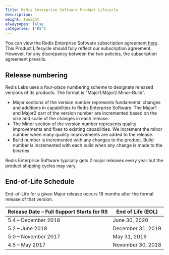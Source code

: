```yaml
---
Title: Redis Enterprise Software Product Lifecycle
description: 
weight: $weight
alwaysopen: false
categories: ["RS"]
---
```

You can view the Redis Enterprise Software subscription agreement [here](https://redislabs.com/company/terms-of-use#software).
This Product Lifecycle should fully reflect our subscription agreement.
However, for any discrepancy between the two policies, the subscription agreement prevails.

## Release numbering

Redis Labs uses a four-place numbering scheme to designate released versions of its products.
The format is “Major1.Major2.Minor-Build”.

- Major sections of the version number represents fundamental changes and additions in
    capabilities to Redis  Enterprise Software. The Major1 and Major2 part of the
    version number are incremented based on the size and scale of the changes in each
    release.
- The Minor section of the version number represents quality improvements and fixes to
    existing capabilities. We increment the minor number when many quality improvements
    are added to the release.
- Build number is incremented with any changes to the product. Build number is
    incremented with each build when any change is made to the binaries.

Redis Enterprise Software typically gets 2 major releases every year but the product shipping cycles may vary.

## End-of-Life Schedule

End-of-Life for a given Major release occurs 18 months after the formal release of
that version.

| Release Date – Full Support Starts for RS | End of Life (EOL)  |
| ----------------------------------------- | ------------------ |
| 5.4 – December 2018                       | June 30, 2020      |
| 5.2 – June 2018                           | December 31, 2019  |
| 5.0 – November 2017                       | May 31, 2019       |
| 4.5 – May 2017                            | November 30, 2018  |
